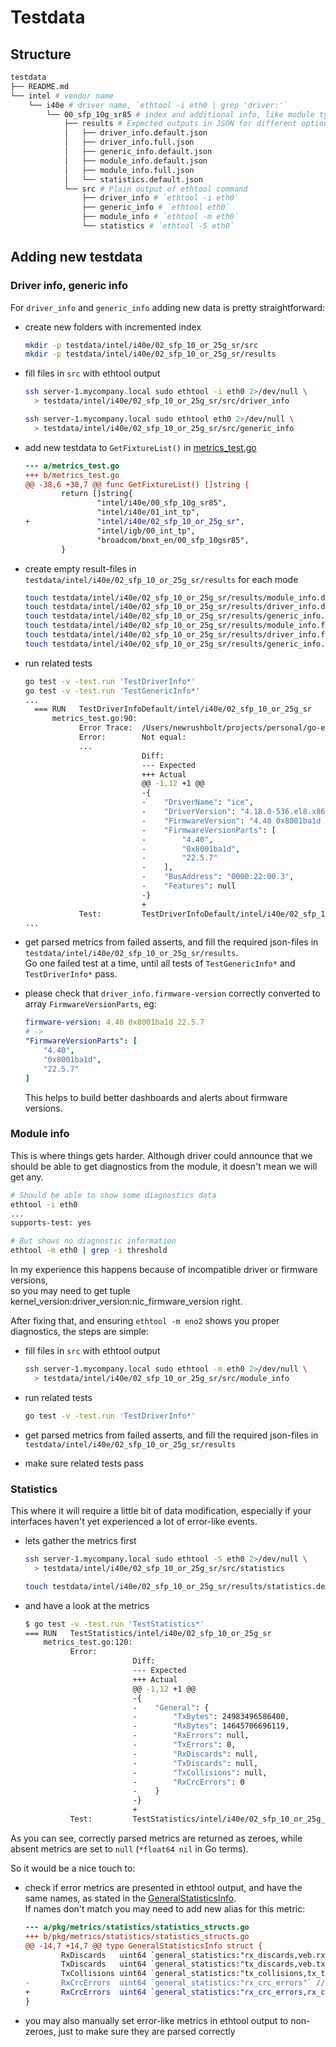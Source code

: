 # Testdata

## Structure

```bash
testdata
├── README.md
└── intel # vendor name
    └── i40e # driver name, `ethtool -i eth0 | grep 'driver:'`
        └── 00_sfp_10g_sr85 # index and additional info, like module type
            ├── results # Expected outputs in JSON for different option sets (default, full, etc)
            │   ├── driver_info.default.json
            │   ├── driver_info.full.json
            │   ├── generic_info.default.json
            │   ├── module_info.default.json
            │   ├── module_info.full.json
            │   └── statistics.default.json
            └── src # Plain output of ethtool command
                ├── driver_info # `ethtool -i eth0`
                ├── generic_info # `ethtool eth0`
                ├── module_info # `ethtool -m eth0`
                └── statistics # `ethtool -S eth0`
```

## Adding new testdata

### Driver info, generic info

For `driver_info` and `generic_info` adding new data is pretty straightforward:

* create new folders with incremented index

  ```bash
  mkdir -p testdata/intel/i40e/02_sfp_10_or_25g_sr/src
  mkdir -p testdata/intel/i40e/02_sfp_10_or_25g_sr/results
  ```

* fill files in `src` with ethtool output

  ```bash
  ssh server-1.mycompany.local sudo ethtool -i eth0 2>/dev/null \
    > testdata/intel/i40e/02_sfp_10_or_25g_sr/src/driver_info
  
  ssh server-1.mycompany.local sudo ethtool eth0 2>/dev/null \
    > testdata/intel/i40e/02_sfp_10_or_25g_sr/src/generic_info
  ```

* add new testdata to `GetFixtureList()` in [metrics_test.go](../metrics_test.go)

  ```diff
  --- a/metrics_test.go
  +++ b/metrics_test.go
  @@ -38,6 +38,7 @@ func GetFixtureList() []string {
          return []string{
                  "intel/i40e/00_sfp_10g_sr85",
                  "intel/i40e/01_int_tp",
  +               "intel/i40e/02_sfp_10_or_25g_sr",
                  "intel/igb/00_int_tp",
                  "broadcom/bnxt_en/00_sfp_10gsr85",
          }
  ```

* create empty result-files in `testdata/intel/i40e/02_sfp_10_or_25g_sr/results` for each mode

  ```bash
  touch testdata/intel/i40e/02_sfp_10_or_25g_sr/results/module_info.default.json
  touch testdata/intel/i40e/02_sfp_10_or_25g_sr/results/driver_info.default.json
  touch testdata/intel/i40e/02_sfp_10_or_25g_sr/results/generic_info.default.json
  touch testdata/intel/i40e/02_sfp_10_or_25g_sr/results/module_info.full.json
  touch testdata/intel/i40e/02_sfp_10_or_25g_sr/results/driver_info.full.json
  touch testdata/intel/i40e/02_sfp_10_or_25g_sr/results/generic_info.full.json
  ```

* run related tests

  ```bash
  go test -v -test.run 'TestDriverInfo*'
  go test -v -test.run 'TestGenericInfo*'
  ...
    === RUN   TestDriverInfoDefault/intel/i40e/02_sfp_10_or_25g_sr
        metrics_test.go:90:
              Error Trace:  /Users/newrushbolt/projects/personal/go-ethtool-metrics/metrics_test.go:90
              Error:        Not equal:
              ...
                            Diff:
                            --- Expected
                            +++ Actual
                            @@ -1,12 +1 @@
                            -{
                            -    "DriverName": "ice",
                            -    "DriverVersion": "4.18.0-536.el8.x86_64",
                            -    "FirmwareVersion": "4.40 0x8001ba1d 22.5.7",
                            -    "FirmwareVersionParts": [
                            -        "4.40",
                            -        "0x8001ba1d",
                            -        "22.5.7"
                            -    ],
                            -    "BusAddress": "0000:22:00.3",
                            -    "Features": null
                            -}
                            +
              Test:         TestDriverInfoDefault/intel/i40e/02_sfp_10_or_25g_sr
  ...
  ```

* get parsed metrics from failed asserts, and fill the required json-files in `testdata/intel/i40e/02_sfp_10_or_25g_sr/results`.  
  Go one failed test at a time, until all tests of `TestGenericInfo*` and `TestDriverInfo*` pass.

* please check that `driver_info.firmware-version` correctly converted to array `FirmwareVersionParts`, eg:

  ```yaml
  firmware-version: 4.40 0x8001ba1d 22.5.7
  # ->
  "FirmwareVersionParts": [
      "4.40",
      "0x8001ba1d",
      "22.5.7"
  ]
  ```

  This helps to build better dashboards and alerts about firmware versions.

### Module info

This is where things gets harder. Although driver could announce that we should be able to get diagnostics from the module, it doesn't mean we will get any.

```bash
# Should be able to show some diagnostics data
ethtool -i eth0
...
supports-test: yes

# But shows no diagnostic information
ethtool -m eth0 | grep -i threshold
```

In my experience this happens because of incompatible driver or firmware versions,  
so you may need to get tuple kernel_version:driver_version:nic_firmware_version right.

After fixing that, and ensuring `ethtool -m eno2` shows you proper diagnostics, the steps are simple:

* fill files in `src` with ethtool output

  ```bash
  ssh server-1.mycompany.local sudo ethtool -m eth0 2>/dev/null \
    > testdata/intel/i40e/02_sfp_10_or_25g_sr/src/module_info
  ```

* run related tests

  ```bash
  go test -v -test.run 'TestDriverInfo*'
  ```

* get parsed metrics from failed asserts, and fill the required json-files in `testdata/intel/i40e/02_sfp_10_or_25g_sr/results`

* make sure related tests pass

### Statistics

This where it will require a little bit of data modification, especially if your interfaces haven't yet experienced a lot of error-like events.

* lets gather the metrics first

  ```bash
  ssh server-1.mycompany.local sudo ethtool -S eth0 2>/dev/null \
    > testdata/intel/i40e/02_sfp_10_or_25g_sr/src/statistics

  touch testdata/intel/i40e/02_sfp_10_or_25g_sr/results/statistics.default.json
  ```

* and have a look at the metrics

  ```bash
  $ go test -v -test.run 'TestStatistics*'
  === RUN   TestStatistics/intel/i40e/02_sfp_10_or_25g_sr
      metrics_test.go:120:
            Error:
                          Diff:
                          --- Expected
                          +++ Actual
                          @@ -1,12 +1 @@
                          -{
                          -    "General": {
                          -        "TxBytes": 24983496586400,
                          -        "RxBytes": 14645706696119,
                          -        "RxErrors": null,
                          -        "TxErrors": 0,
                          -        "RxDiscards": null,
                          -        "TxDiscards": null,
                          -        "TxCollisions": null,
                          -        "RxCrcErrors": 0
                          -    }
                          -}
                          +
            Test:         TestStatistics/intel/i40e/02_sfp_10_or_25g_sr
  ```

As you can see, correctly parsed metrics are returned as zeroes, while absent metrics are set to `null` (`*float64 nil` in Go terms).

So it would be a nice touch to:

* check if error metrics are presented in ethtool output, and have the same names, as stated in the [GeneralStatisticsInfo](pkg/metrics/statistics/statistics_structs.go).  
  If names don't match you may need to add new alias for this metric:

  ```diff
  --- a/pkg/metrics/statistics/statistics_structs.go
  +++ b/pkg/metrics/statistics/statistics_structs.go
  @@ -14,7 +14,7 @@ type GeneralStatisticsInfo struct {
          RxDiscards   uint64 `general_statistics:"rx_discards,veb.rx_discards,rx_stat_discard"`
          TxDiscards   uint64 `general_statistics:"tx_discards,veb.tx_discards,tx_stat_discard"`
          TxCollisions uint64 `general_statistics:"tx_collisions,tx_total_collisions,collisions"`
  -       RxCrcErrors  uint64 `general_statistics:"rx_crc_errors"` // Only exists in Intel
  +       RxCrcErrors  uint64 `general_statistics:"rx_crc_errors,rx_crc_errors.nic"` // Only exists in Intel
  }
  ```

* you may also manually set error-like metrics in ethtool output to non-zeroes, just to make sure they are parsed correctly
